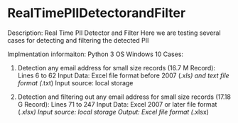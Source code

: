 # RealTimePIIDetectorandFilter
Description:
Real Time PII Detector and Filter
Here we are testing several cases for detecting and filtering the detected PII

Implmentation informaiton:
Python 3
OS Windows 10
Cases:
1) Detection any email address for small size records (16.7 M Record): Lines 6 to 62 
Input Data: Excel file format before 2007 (*.xls) and text file format (*.txt)
Input source: local storage


2) Detection and filtering out any email address for small size records (17.18 G Record): Lines 71 to 247 
Input Data: Excel 2007 or later file format (*.xlsx)
Input source: local storage
Output: Excel file format (*.xlsx)

